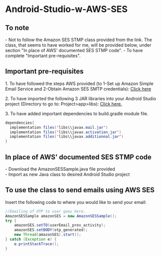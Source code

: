 # Android-Studio-w-AWS-SES #


<h2>To note</h2>
- Not to follow the Amazon SES STMP class provided from the link. The class, that seems to have worked for me, will be provided below, under section "In place of AWS' documented SES STMP code".
- To have complete "Important pre-requisites".

<h2>Important pre-requisites</h2>
<p>1. To have followed the steps AWS provided (to 1-Set up Amazon Simple Email Service and 2-Obtain Amazon SES SMTP credentials): <a href="https://docs.aws.amazon.com/ses/latest/dg/send-using-smtp-programmatically.html">Click here</br></a></p>
<p>2. To have imported the following 3 JAR libraries into your Android Studio project (Directory to go to: Project>app>libs): <a href="https://drive.google.com/drive/folders/1q5n2ROQvlmvkW7DAWyhGxzceRustouhK">Click here.</br></a></p>
<p>3. To have added important dependencies to build.gradle module file.</p>

```java
dependencies{
  implementation files('libs\\javax.mail.jar')
  implementation files('libs\\javax.activation.jar')
  implementation files('libs\\javax.additionnal.jar')
}
```

<h2>In place of AWS' documented SES STMP code</h2>
- Download the AmazonSESSample.java file provided</br>
- Import as new Java class to desired Android Studio project

<h2>To use the class to send emails using AWS SES</h2>
Insert the following code to where you would like to send your email:

```java
//Emailing of OTP to user goes here.
AmazonSESSample amazonSES = new AmazonSESSample();
try {
    amazonSES.setTO(userEmail_prev_activity);
    amazonSES.setBODY(otp_generated);
    new Thread(amazonSES).start();
} catch (Exception e) {
    e.printStackTrace();
}
```
